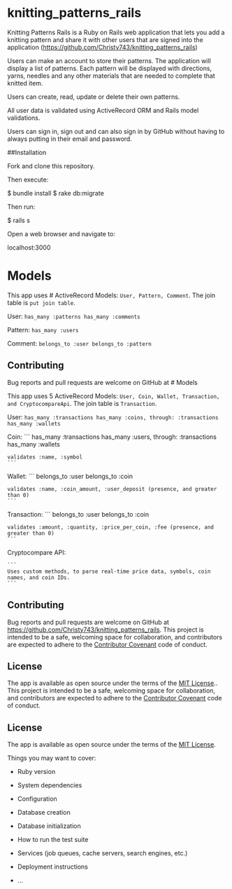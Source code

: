 # knitting_patterns_rails

Knitting Patterns Rails is a Ruby on Rails web application that lets you add a knitting pattern and share it with other users that are signed into the application (https://github.com/Christy743/knitting_patterns_rails)

Users can make an account to store their patterns. The application will display a list of patterns. Each pattern will be displayed with directions, yarns, needles and any other materials that are needed to complete that knitted item.

Users can create, read, update or delete their own patterns.

All user data is validated using ActiveRecord ORM and Rails model validations.

Users can sign in, sign out and can also sign in by GitHub without having to always putting in their email and password.

##Installation

Fork and clone this repository.

Then execute:

  $ bundle install
  $ rake db:migrate

Then run:

  $ rails s

Open a web browser and navigate to:

  localhost:3000

# Models

  This app uses # ActiveRecord Models: ```User, Pattern, Comment```. The join table is ```put join table```.

  User:
    ```
    has_many :patterns
    has_many :comments
    ```

  Pattern:
    ```
    has_many :users
    ```

  Comment:
    ```
    belongs_to :user
    belongs_to :pattern
    ```

  ## Contributing

  Bug reports and pull requests are welcome on GitHub at # Models

  This app uses 5 ActiveRecord Models: ```User, Coin, Wallet, Transaction, and CryptocompareApi```. The join table is ```Transaction```.

  User:
    ```
    has_many :transactions
    has_many :coins, through: :transactions
    has_many :wallets
    ```

  Coin:
    ```
    has_many :transactions
    has_many :users, through: :transactions
    has_many :wallets

    validates :name, :symbol
    ```

  Wallet:
    ```
    belongs_to :user
    belongs_to :coin

    validates :name, :coin_amount, :user_deposit (presence, and greater than 0)
    ```

  Transaction:
    ```
    belongs_to :user
    belongs_to :coin

    validates :amount, :quantity, :price_per_coin, :fee (presence, and greater than 0)
    ```

  Cryptocompare API:

    ```
    Uses custom methods, to parse real-time price data, symbols, coin names, and coin IDs.
    ```

  ## Contributing

  Bug reports and pull requests are welcome on GitHub at https://github.com/Christy743/knitting_patterns_rails. This project is intended to be a safe, welcoming space for collaboration, and contributors are expected to adhere to the [Contributor Covenant](http://contributor-covenant.org) code of conduct.

  ## License

  The app is available as open source under the terms of the [MIT License](http://opensource.org/licenses/MIT).. This project is intended to be a safe, welcoming space for collaboration, and contributors are expected to adhere to the [Contributor Covenant](http://contributor-covenant.org) code of conduct.

  ## License

  The app is available as open source under the terms of the [MIT License](http://opensource.org/licenses/MIT).

Things you may want to cover:

* Ruby version

* System dependencies

* Configuration

* Database creation

* Database initialization

* How to run the test suite

* Services (job queues, cache servers, search engines, etc.)

* Deployment instructions

* ...

